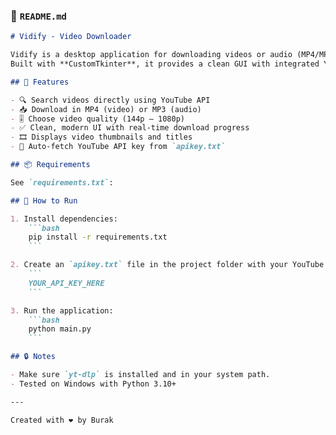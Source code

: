 ### 📄 `README.md` 

```markdown
# Vidify - Video Downloader

Vidify is a desktop application for downloading videos or audio (MP4/MP3) from YouTube or TikTok.  
Built with **CustomTkinter**, it provides a clean GUI with integrated YouTube search via the **YouTube Data API**.

## 🎯 Features

- 🔍 Search videos directly using YouTube API
- 📥 Download in MP4 (video) or MP3 (audio)
- 🎚️ Choose video quality (144p – 1080p)
- ✅ Clean, modern UI with real-time download progress
- 🎞️ Displays video thumbnails and titles
- 💾 Auto-fetch YouTube API key from `apikey.txt`

## 📦 Requirements

See `requirements.txt`:

## 🚀 How to Run

1. Install dependencies:
    ```bash
    pip install -r requirements.txt
    ```

2. Create an `apikey.txt` file in the project folder with your YouTube API key:
    ```
    YOUR_API_KEY_HERE
    ```

3. Run the application:
    ```bash
    python main.py
    ```

## 🔒 Notes

- Make sure `yt-dlp` is installed and in your system path.
- Tested on Windows with Python 3.10+

---

Created with ❤️ by Burak
